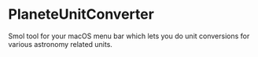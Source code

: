 # PlaneteUnitConverter
Smol tool for your macOS menu bar which lets you do unit conversions for various astronomy related units.
